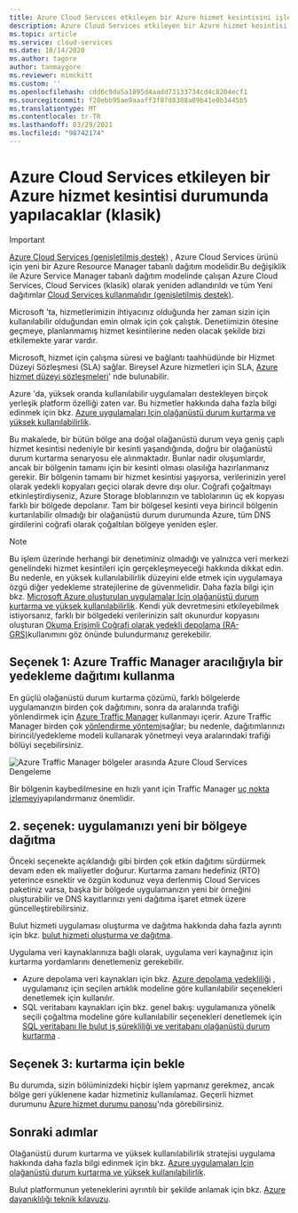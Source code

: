 ```yaml
---
title: Azure Cloud Services etkileyen bir Azure hizmet kesintisini işleme (klasik)
description: Azure Cloud Services etkileyen bir Azure hizmet kesintisi durumunda yapmanız gerekenler hakkında bilgi edinin.
ms.topic: article
ms.service: cloud-services
ms.date: 10/14/2020
ms.author: tagore
author: tanmaygore
ms.reviewer: mimckitt
ms.custom: ''
ms.openlocfilehash: cdd6c9da5a1895d4aadd73133734cd4c8204ecf1
ms.sourcegitcommit: f28ebb95ae9aaaff3f87d8388a09b41e0b3445b5
ms.translationtype: MT
ms.contentlocale: tr-TR
ms.lasthandoff: 03/29/2021
ms.locfileid: "98742174"
---
```

# <a name="what-to-do-in-the-event-of-an-azure-service-disruption-that-impacts-azure-cloud-services-classic"></a>Azure Cloud Services etkileyen bir Azure hizmet kesintisi durumunda yapılacaklar (klasik)

> [!IMPORTANT]
> [Azure Cloud Services (genişletilmiş destek)](../cloud-services-extended-support/overview.md) , Azure Cloud Services ürünü için yeni bir Azure Resource Manager tabanlı dağıtım modelidir.Bu değişiklik ile Azure Service Manager tabanlı dağıtım modelinde çalışan Azure Cloud Services, Cloud Services (klasik) olarak yeniden adlandırıldı ve tüm Yeni dağıtımlar [Cloud Services kullanmalıdır (genişletilmiş destek)](../cloud-services-extended-support/overview.md).

Microsoft 'ta, hizmetlerimizin ihtiyacınız olduğunda her zaman sizin için kullanılabilir olduğundan emin olmak için çok çalıştık. Denetiimizin ötesine geçmeye, planlanmamış hizmet kesintilerine neden olacak şekilde bizi etkilemekte yarar vardır.

Microsoft, hizmet için çalışma süresi ve bağlantı taahhüdünde bir Hizmet Düzeyi Sözleşmesi (SLA) sağlar. Bireysel Azure hizmetleri için SLA, [Azure hizmet düzeyi sözleşmeleri](https://azure.microsoft.com/support/legal/sla/)' nde bulunabilir.

Azure 'da, yüksek oranda kullanılabilir uygulamaları destekleyen birçok yerleşik platform özelliği zaten var. Bu hizmetler hakkında daha fazla bilgi edinmek için bkz. [Azure uygulamaları Için olağanüstü durum kurtarma ve yüksek kullanılabilirlik](/azure/architecture/framework/resiliency/backup-and-recovery).

Bu makalede, bir bütün bölge ana doğal olağanüstü durum veya geniş çaplı hizmet kesintisi nedeniyle bir kesinti yaşandığında, doğru bir olağanüstü durum kurtarma senaryosu ele alınmaktadır. Bunlar nadir oluşumlardır, ancak bir bölgenin tamamı için bir kesinti olması olasılığa hazırlanmanız gerekir. Bir bölgenin tamamı bir hizmet kesintisi yaşıyorsa, verilerinizin yerel olarak yedekli kopyaları geçici olarak devre dışı olur. Coğrafi çoğaltmayı etkinleştirdiyseniz, Azure Storage bloblarınızın ve tablolarının üç ek kopyası farklı bir bölgede depolanır. Tam bir bölgesel kesinti veya birincil bölgenin kurtarılabilir olmadığı bir olağanüstü durum durumunda Azure, tüm DNS girdilerini coğrafi olarak çoğaltılan bölgeye yeniden eşler.

> [!NOTE]
> Bu işlem üzerinde herhangi bir denetiminiz olmadığı ve yalnızca veri merkezi genelindeki hizmet kesintileri için gerçekleşmeyeceği hakkında dikkat edin. Bu nedenle, en yüksek kullanılabilirlik düzeyini elde etmek için uygulamaya özgü diğer yedekleme stratejilerine de güvenmelidir. Daha fazla bilgi için bkz. [Microsoft Azure oluşturulan uygulamalar Için olağanüstü durum kurtarma ve yüksek kullanılabilirlik](/azure/architecture/framework/resiliency/backup-and-recovery). Kendi yük devretmesini etkileyebilmek istiyorsanız, farklı bir bölgedeki verilerinizin salt okunurdur kopyasını oluşturan [Okuma Erişimli Coğrafi olarak yedekli depolama (RA-GRS)](../storage/common/storage-redundancy.md)kullanımını göz önünde bulundurmanız gerekebilir.
>
>


## <a name="option-1-use-a-backup-deployment-through-azure-traffic-manager"></a>Seçenek 1: Azure Traffic Manager aracılığıyla bir yedekleme dağıtımı kullanma
En güçlü olağanüstü durum kurtarma çözümü, farklı bölgelerde uygulamanızın birden çok dağıtımını, sonra da aralarında trafiği yönlendirmek için [Azure Traffic Manager](../traffic-manager/traffic-manager-overview.md) kullanmayı içerir. Azure Traffic Manager birden çok [yönlendirme yöntemi](../traffic-manager/traffic-manager-routing-methods.md)sağlar; bu nedenle, dağıtımlarınızı birincil/yedekleme modeli kullanarak yönetmeyi veya aralarındaki trafiği bölüyi seçebilirsiniz.

![Azure Traffic Manager bölgeler arasında Azure Cloud Services Dengeleme](./media/cloud-services-disaster-recovery-guidance/using-azure-traffic-manager.png)

Bir bölgenin kaybedilmesine en hızlı yanıt için Traffic Manager [uç nokta izlemeyi](../traffic-manager/traffic-manager-monitoring.md)yapılandırmanız önemlidir.

## <a name="option-2-deploy-your-application-to-a-new-region"></a>2. seçenek: uygulamanızı yeni bir bölgeye dağıtma
Önceki seçenekte açıklandığı gibi birden çok etkin dağıtımı sürdürmek devam eden ek maliyetler doğurur. Kurtarma zamanı hedefiniz (RTO) yeterince esnektir ve özgün kodunuz veya derlenmiş Cloud Services paketiniz varsa, başka bir bölgede uygulamanızın yeni bir örneğini oluşturabilir ve DNS kayıtlarınızı yeni dağıtıma işaret etmek üzere güncelleştirebilirsiniz.

Bulut hizmeti uygulaması oluşturma ve dağıtma hakkında daha fazla ayrıntı için bkz. [bulut hizmeti oluşturma ve dağıtma](cloud-services-how-to-create-deploy-portal.md).

Uygulama veri kaynaklarınıza bağlı olarak, uygulama veri kaynağınız için kurtarma yordamlarını denetlemeniz gerekebilir.

* Azure depolama veri kaynakları için bkz. [Azure depolama yedekliliği](../storage/common/storage-redundancy.md) , uygulamanız için seçilen artıklık modeline göre kullanılabilir seçenekleri denetlemek için kullanılır.
* SQL veritabanı kaynakları için bkz. genel bakış: uygulamanıza yönelik seçili çoğaltma modeline göre kullanılabilir seçenekleri denetlemek için [SQL veritabanı Ile bulut iş sürekliliği ve veritabanı olağanüstü durum kurtarma](../azure-sql/database/business-continuity-high-availability-disaster-recover-hadr-overview.md) .


## <a name="option-3-wait-for-recovery"></a>Seçenek 3: kurtarma için bekle
Bu durumda, sizin bölüminizdeki hiçbir işlem yapmanız gerekmez, ancak bölge geri yüklenene kadar hizmetiniz kullanılamaz. Geçerli hizmet durumunu [Azure hizmet durumu panosu](https://azure.microsoft.com/status/)'nda görebilirsiniz.

## <a name="next-steps"></a>Sonraki adımlar
Olağanüstü durum kurtarma ve yüksek kullanılabilirlik stratejisi uygulama hakkında daha fazla bilgi edinmek için bkz. [Azure uygulamaları Için olağanüstü durum kurtarma ve yüksek kullanılabilirlik](/azure/architecture/framework/resiliency/backup-and-recovery).

Bulut platformunun yeteneklerini ayrıntılı bir şekilde anlamak için bkz. [Azure dayanıklılığı teknik kılavuzu](/azure/architecture/checklist/resiliency-per-service).